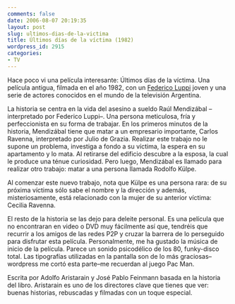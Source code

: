 ```yaml
---
comments: false
date: 2006-08-07 20:19:35
layout: post
slug: ultimos-dias-de-la-victima
title: Últimos días de la víctima (1982)
wordpress_id: 2915
categories:
- TV
---
```


Hace poco vi una película interesante: Últimos días de la víctima. Una película antigua, filmada en el año 1982, con un [Federico Luppi](http://es.wikipedia.org/wiki/Federico_Luppi) joven y una serie de actores conocidos en el mundo de la televisión Argentina.





La historia se centra en la vida del asesino a sueldo Raúl Mendizábal –interpretado por Federico Luppi–. Una persona meticulosa, fría y perfeccionista en su forma de trabajar. En los primeros minutos de la historia, Mendizábal tiene que matar a un empresario importante, Carlos Ravenna, interpretado por Julio de Grazia. Realizar este trabajo no le supone un problema, investiga a fondo a su víctima, la espera en su apartamento y lo mata. Al retirarse del edificio descubre a la esposa, la cual le produce una ténue curiosidad. Pero luego, Mendizábal es llamado para realizar otro trabajo: matar a una persona llamada Rodolfo Külpe.





Al comenzar este nuevo trabajo, nota que Külpe es una persona rara:  de su próxima víctima sólo sabe el nombre y la dirección y además, misteriosamente, está relacionado con la mujer de su anterior víctima: Cecilia Ravenna.





El resto de la historia se las dejo para deleite personal. Es una película que no encontraran en video o DVD muy fácilmente así que, tendréis que recurrir a los amigos de las redes P2P y cruzar la barrera de lo perseguido para disfrutar esta película. Personalmente, me ha gustado la música de inicio de la película. Parece un sonido psicodélico de los 80, funky-disco total. Las tipografías utilizadas en la pantalla son de lo más graciosas–wordpress me cortó esta parte–me recuerdan al juego Pac Man.





Escrita por Adolfo Aristarain y José Pablo Feinmann basada en la historia del libro. Aristarain es uno de los directores clave que tienes que ver: buenas historias, rebuscadas y filmadas con un toque especial.



